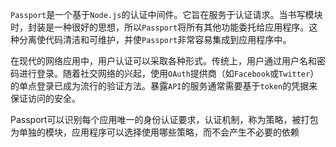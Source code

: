 `Passport`是一个基于`Node.js`的认证中间件。它旨在服务于认证请求。当书写模块时，封装是一种很好的思想，所以`Passport`将所有其他功能委托给应用程序。这种分离使代码清洁和可维护，并使`Passport`非常容易集成到应用程序中。

在现代的网络应用中，用户认证可以采取各种形式。传统上，用户通过用户名和密码进行登录。随着社交网络的兴起，使用`OAuth`提供商（如`Facebook`或`Twitter`）的单点登录已成为流行的验证方法。暴露`API`的服务通常需要基于`token`的凭据来保证访问的安全。

Passport可以识别每个应用唯一的身份认证要求，认证机制，称为策略，被打包为单独的模块，应用程序可以选择使用哪些策略，而不会产生不必要的依赖



